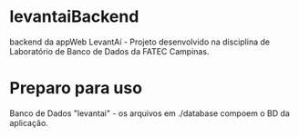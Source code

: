 # levantaiBackend

backend da appWeb LevantAí - Projeto desenvolvido na disciplina de Laboratório de Banco de Dados da FATEC Campinas.

# Preparo para uso

Banco de Dados "levantai" - os arquivos em ./database compoem o BD da aplicação.
